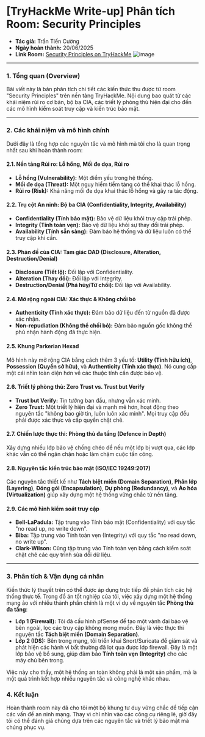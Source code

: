 # [TryHackMe Write-up] Phân tích Room: Security Principles

* **Tác giả:** Trần Tiến Cường
* **Ngày hoàn thành:** 20/06/2025
* **Link Room:** [Security Principles on TryHackMe](https://tryhackme.com/room/securityprinciples)
![image](https://github.com/user-attachments/assets/e88a0792-3f0b-4534-940c-895adf52be88)


---

### **1. Tổng quan (Overview)**

Bài viết này là bản phân tích chi tiết các kiến thức thu được từ room "Security Principles" trên nền tảng TryHackMe. Nội dung bao quát từ các khái niệm rủi ro cơ bản, bộ ba CIA, các triết lý phòng thủ hiện đại cho đến các mô hình kiểm soát truy cập và kiến trúc bảo mật.

---

### **2. Các khái niệm và mô hình chính**

Dưới đây là tổng hợp các nguyên tắc và mô hình mà tôi cho là quan trọng nhất sau khi hoàn thành room:

#### **2.1. Nền tảng Rủi ro: Lỗ hổng, Mối đe dọa, Rủi ro**
* **Lỗ hổng (Vulnerability):** Một điểm yếu trong hệ thống.
* **Mối đe dọa (Threat):** Một nguy hiểm tiềm tàng có thể khai thác lỗ hổng.
* **Rủi ro (Risk):** Khả năng mối đe dọa khai thác lỗ hổng và gây ra tác động.

#### **2.2. Trụ cột An ninh: Bộ ba CIA (Confidentiality, Integrity, Availability)**
* **Confidentiality (Tính bảo mật):** Bảo vệ dữ liệu khỏi truy cập trái phép.
* **Integrity (Tính toàn vẹn):** Bảo vệ dữ liệu khỏi sự thay đổi trái phép.
* **Availability (Tính sẵn sàng):** Đảm bảo hệ thống và dữ liệu luôn có thể truy cập khi cần.

#### **2.3. Phản đề của CIA: Tam giác DAD (Disclosure, Alteration, Destruction/Denial)**
* **Disclosure (Tiết lộ):** Đối lập với Confidentiality.
* **Alteration (Thay đổi):** Đối lập với Integrity.
* **Destruction/Denial (Phá hủy/Từ chối):** Đối lập với Availability.

#### **2.4. Mở rộng ngoài CIA: Xác thực & Không chối bỏ**
* **Authenticity (Tính xác thực):** Đảm bảo dữ liệu đến từ nguồn đã được xác nhận.
* **Non-repudiation (Không thể chối bỏ):** Đảm bảo nguồn gốc không thể phủ nhận hành động đã thực hiện.

#### **2.5. Khung Parkerian Hexad**
Mô hình này mở rộng CIA bằng cách thêm 3 yếu tố: **Utility (Tính hữu ích)**, **Possession (Quyền sở hữu)**, và **Authenticity (Tính xác thực)**. Nó cung cấp một cái nhìn toàn diện hơn về các thuộc tính cần được bảo vệ.

#### **2.6. Triết lý phòng thủ: Zero Trust vs. Trust but Verify**
* **Trust but Verify:** Tin tưởng ban đầu, nhưng vẫn xác minh.
* **Zero Trust:** Một triết lý hiện đại và mạnh mẽ hơn, hoạt động theo nguyên tắc "không bao giờ tin, luôn luôn xác minh". Mọi truy cập đều phải được xác thực và cấp quyền chặt chẽ.

#### **2.7. Chiến lược thực thi: Phòng thủ đa tầng (Defence in Depth)**
Xây dựng nhiều lớp bảo vệ chồng chéo để nếu một lớp bị vượt qua, các lớp khác vẫn có thể ngăn chặn hoặc làm chậm cuộc tấn công.

#### **2.8. Nguyên tắc kiến trúc bảo mật (ISO/IEC 19249:2017)**
Các nguyên tắc thiết kế như **Tách biệt miền (Domain Separation)**, **Phân lớp (Layering)**, **Đóng gói (Encapsulation)**, **Dự phòng (Redundancy)**, và **Ảo hóa (Virtualization)** giúp xây dựng một hệ thống vững chắc từ nền tảng.

#### **2.9. Các mô hình kiểm soát truy cập**
* **Bell-LaPadula:** Tập trung vào Tính bảo mật (Confidentiality) với quy tắc "no read up, no write down".
* **Biba:** Tập trung vào Tính toàn vẹn (Integrity) với quy tắc "no read down, no write up".
* **Clark-Wilson:** Cũng tập trung vào Tính toàn vẹn bằng cách kiểm soát chặt chẽ các quy trình sửa đổi dữ liệu.

---

### **3. Phân tích & Vận dụng cá nhân**

Kiến thức lý thuyết trên có thể được áp dụng trực tiếp để phân tích các hệ thống thực tế. Trong đồ án tốt nghiệp của tôi, việc xây dựng một hệ thống mạng ảo với nhiều thành phần chính là một ví dụ về nguyên tắc **Phòng thủ đa tầng**:

* **Lớp 1 (Firewall):** Tôi đã cấu hình pfSense để tạo một vành đai bảo vệ bên ngoài, lọc các truy cập không mong muốn. Đây là việc thực thi nguyên tắc **Tách biệt miền (Domain Separation)**.
* **Lớp 2 (IDS):** Bên trong mạng, tôi triển khai Snort/Suricata để giám sát và phát hiện các hành vi bất thường đã lọt qua được lớp firewall. Đây là một lớp bảo vệ bổ sung, giúp đảm bảo **Tính toàn vẹn (Integrity)** cho các máy chủ bên trong.

Việc này cho thấy, một hệ thống an toàn không phải là một sản phẩm, mà là một quá trình kết hợp nhiều nguyên tắc và công nghệ khác nhau.

### **4. Kết luận**

Hoàn thành room này đã cho tôi một bộ khung tư duy vững chắc để tiếp cận các vấn đề an ninh mạng. Thay vì chỉ nhìn vào các công cụ riêng lẻ, giờ đây tôi có thể đánh giá chúng dựa trên các nguyên tắc và triết lý bảo mật mà chúng phục vụ.
